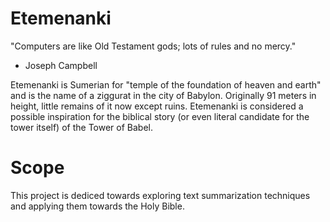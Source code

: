 # Etemenanki

"Computers are like Old Testament gods; lots of rules and no mercy."
  - Joseph Campbell

Etemenanki is Sumerian for "temple of the foundation of heaven and earth" and is the name of a ziggurat in the city of
Babylon. Originally 91 meters in height, little remains of it now except ruins. Etemenanki is considered a possible
inspiration for the biblical story (or even literal candidate for the tower itself) of the Tower of Babel.

# Scope

This project is dediced towards exploring text summarization techniques and applying them towards the Holy Bible.
